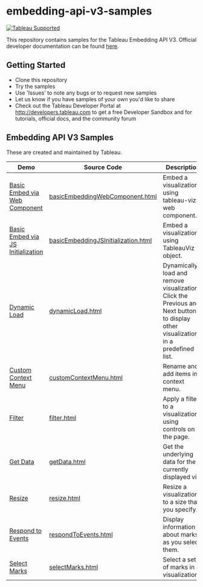 # embedding-api-v3-samples
[![Tableau Supported](https://img.shields.io/badge/Support%20Level-Tableau%20Supported-53bd92.svg)](https://www.tableau.com/support-levels-it-and-developer-tools)

This repository contains samples for the Tableau Embedding API V3.  Official developer documentation can be found [here](https://help.tableau.com/current/api/embedding_api/en-us/index.html).

Getting Started
---------------
* Clone this repository
* Try the samples
* Use 'Issues' to note any bugs or to request new samples
* Let us know if you have samples of your own you'd like to share
* Check out the Tableau Developer Portal at http://developers.tableau.com to get a free Developer Sandbox and for tutorials, official docs, and the community forum

Embedding API V3 Samples
---------------
These are created and maintained by Tableau.

Demo | Source Code | Description
-------- |  -------- |  --------
[Basic Embed via Web Component](http://tableau.github.io/embedding-api-v3-samples/basicEmbeddingWebComponent.html) | [basicEmbeddingWebComponent.html](basicEmbeddingWebComponent.html) | Embed a visualization using tableau-viz web component. 
[Basic Embed via JS Initialization](http://tableau.github.io/embedding-api-v3-samples/basicEmbeddingJSInitialization.html) | [basicEmbeddingJSInitialization.html](basicEmbeddingJSInitialization.html) | Embed a visualization using TableauViz object.
[Dynamic Load](http://tableau.github.io/embedding-api-v3-samples/dynamicLoad.html) | [dynamicLoad.html](dynamicLoad.html) | Dynamically load and remove visualizations. Click the Previous and Next buttons to display other visualizations in a predefined list. 
[Custom Context Menu](http://tableau.github.io/embedding-api-v3-samples/customContextMenu.html) | [customContextMenu.html](customContextMenu.html) | Rename and add items in a context menu.
[Filter](http://tableau.github.io/embedding-api-v3-samples/filter.html) | [filter.html](filter.html) | Apply a filter to a visualization using controls on the page.
[Get Data](http://tableau.github.io/embedding-api-v3-samples/getData.html) | [getData.html](getData.html) |  Get the underlying data for the currently displayed viz.
[Resize](http://tableau.github.io/embedding-api-v3-samples/resize.html) | [resize.html](resize.html) | Resize a visualization to a size that you specify. 
[Respond to Events](http://tableau.github.io/embedding-api-v3-samples/respondToEvents.html) | [respondToEvents.html](respondToEvents.html) | Display information about marks as you select them.
[Select Marks](http://tableau.github.io/embedding-api-v3-samples/selectMarks.html) | [selectMarks.html](selectMarks.html) | Select a set of marks in a visualization. 
